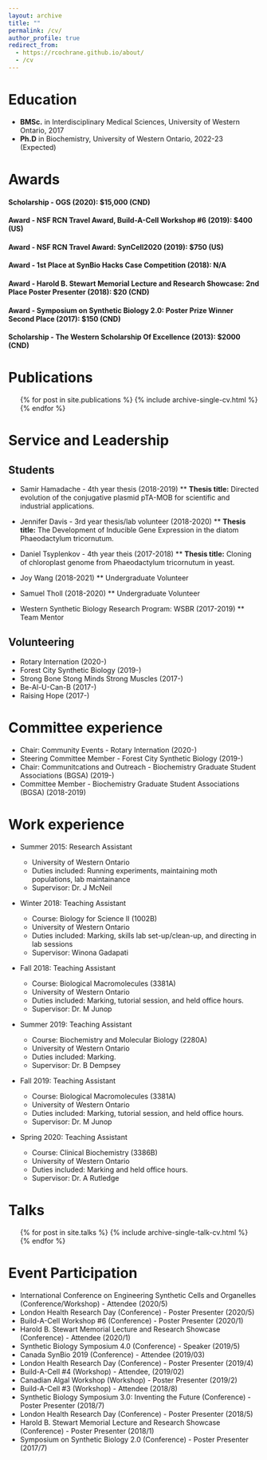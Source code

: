 ```yaml
---
layout: archive
title: ""
permalink: /cv/
author_profile: true
redirect_from:
  - https://rcochrane.github.io/about/ 
  - /cv
---
```


Education
======
* **BMSc.** in Interdisciplinary Medical Sciences, University of Western Ontario, 2017
* **Ph.D** in Biochemistry, University of Western Ontario, 2022-23 (Expected)

Awards
======
#### **Scholarship** - OGS (2020): $15,000 (CND)
#### **Award** - NSF RCN Travel Award, Build-A-Cell Workshop #6 (2019): $400 (US)
#### **Award** - NSF RCN Travel Award: SynCell2020 (2019): $750 (US)
#### **Award** - 1st Place at SynBio Hacks Case Competition (2018): N/A
#### **Award** - Harold B. Stewart Memorial Lecture and Research Showcase: 2nd Place Poster Presenter (2018): $20 (CND)
#### **Award** - Symposium on Synthetic Biology 2.0: Poster Prize Winner Second Place (2017): $150 (CND)
#### **Scholarship** - The Western Scholarship Of Excellence (2013): $2000 (CND)


Publications
======
  <ul>{% for post in site.publications %}
    {% include archive-single-cv.html %}
  {% endfor %}</ul>

Service and Leadership
======
## Students

* Samir Hamadache - 4th year thesis (2018-2019)
** **Thesis title:** Directed evolution of the conjugative plasmid pTA-MOB for scientific and industrial applications.
 
* Jennifer Davis - 3rd year thesis/lab volunteer (2018-2020)
** **Thesis title:** The Development of Inducible Gene Expression in the diatom Phaeodactylum tricornutum.
  
* Daniel Tsyplenkov - 4th year theis (2017-2018)
** **Thesis title:** Cloning of chloroplast genome from Phaeodactylum tricornutum in yeast.
  
* Joy Wang (2018-2021)
** Undergraduate Volunteer
  
* Samuel Tholl (2018-2020)
** Undergraduate Volunteer 
  
* Western Synthetic Biology Research Program: WSBR (2017-2019)
** Team Mentor
  
## Volunteering

  * Rotary Internation (2020-)
  * Forest City Synthetic Biology (2019-)
  * Strong Bone Stong Minds Strong Muscles (2017-)
  * Be-Al-U-Can-B (2017-)
  * Raising Hope (2017-)
  
Committee experience
======
* Chair: Community Events - Rotary Internation (2020-)
* Steering Committee Member - Forest City Synthetic Biology (2019-)
* Chair: Communitcations and Outreach - Biochemistry Graduate Student Associations (BGSA) (2019-)
* Committee Member - Biochemistry Graduate Student Associations (BGSA) (2018-2019)

Work experience
======
* Summer 2015: Research Assistant
  * University of Western Ontario
  * Duties included: Running experiments, maintaining moth populations, lab maintainance
  * Supervisor: Dr. J McNeil

* Winter 2018: Teaching Assistant
  * Course: Biology for Science II (1002B)
  * University of Western Ontario
  * Duties included: Marking, skills lab set-up/clean-up, and directing in lab sessions
  * Supervisor: Winona Gadapati

* Fall 2018: Teaching Assistant
  * Course: Biological Macromolecules (3381A)
  * University of Western Ontario
  * Duties included: Marking, tutorial session, and held office hours.
  * Supervisor: Dr. M Junop

* Summer 2019: Teaching Assistant
  * Course: Biochemistry and Molecular Biology (2280A)
  * University of Western Ontario
  * Duties included: Marking. 
  * Supervisor: Dr. B Dempsey

* Fall 2019: Teaching Assistant
  * Course: Biological Macromolecules (3381A)
  * University of Western Ontario
  * Duties included: Marking, tutorial session, and held office hours.
  * Supervisor: Dr. M Junop
  
* Spring 2020: Teaching Assistant
  * Course: Clinical Biochemistry (3386B)
  * University of Western Ontario
  * Duties included: Marking and held office hours.
  * Supervisor: Dr. A Rutledge

Talks
======
  <ul>{% for post in site.talks %}
    {% include archive-single-talk-cv.html %}
  {% endfor %}</ul>
  
Event Participation
======
* International Conference on Engineering Synthetic Cells and Organelles (Conference/Workshop) - Attendee (2020/5)
* London Health Research Day (Conference) - Poster Presenter (2020/5)
* Build-A-Cell Workshop #6 (Conference) - Poster Presenter (2020/1)
* Harold B. Stewart Memorial Lecture and Research Showcase (Conference) - Attendee (2020/1)
* Synthetic Biology Symposium 4.0 (Conference) - Speaker (2019/5)
* Canada SynBio 2019 (Conference) - Attendee (2019/03)
* London Health Research Day (Conference) - Poster Presenter (2019/4)
* Build-A-Cell #4 (Workshop) - Attendee, (2019/02)
* Canadian Algal Workshop (Workshop) - Poster Presenter (2019/2)
* Build-A-Cell #3 (Workshop) - Attendee  (2018/8)
* Synthetic Biology Symposium 3.0: Inventing the Future (Conference) - Poster Presenter (2018/7)
* London Health Research Day (Conference) - Poster Presenter (2018/5)
* Harold B. Stewart Memorial Lecture and Research Showcase (Conference) - Poster Presenter (2018/1)
* Symposium on Synthetic Biology 2.0 (Conference) - Poster Presenter (2017/7)
